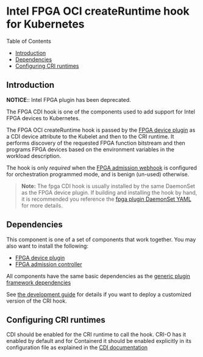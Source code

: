 # Intel FPGA OCI createRuntime hook for Kubernetes

Table of Contents

* [Introduction](#introduction)
* [Dependencies](#dependencies)
* [Configuring CRI runtimes](#configuring-cri-runtimes)

## Introduction

**NOTICE**:: Intel FPGA plugin has been deprecated.

The FPGA CDI hook is one of the components used to add support for Intel FPGA
devices to Kubernetes.

The FPGA OCI createRuntime hook is passed by the [FPGA device plugin](../fpga_plugin/README.md) as
a CDI device attribute to the Kubelet and then to the CRI runtime.
It performs discovery of the requested FPGA function bitstream and then programs FPGA devices
based on the environment variables in the workload description.

The hook is only *required* when the [FPGA admission webhook](../fpga_admissionwebhook/README.md)
is configured for orchestration programmed mode, and is benign (un-used) otherwise.

> **Note:** The fpga CDI hook is usually installed by the same DaemonSet as the
> FPGA device plugin. If building and installing the hook by hand, it is
> recommended you reference the
> [fpga plugin DaemonSet YAML](/deployments/fpga_plugin/base/intel-fpga-plugin-daemonset.yaml ) for
> more details.

## Dependencies

This component is one of a set of components that work together. You may also want to
install the following:

-   [FPGA device plugin](../fpga_plugin/README.md)
-   [FPGA admission controller](../fpga_admissionwebhook/README.md)

All components have the same basic dependencies as the
[generic plugin framework dependencies](../../README.md#about)

See [the development guide](../../DEVEL.md) for details if you want to deploy a customized version of the CRI hook.

## Configuring CRI runtimes

CDI should be enabled for the CRI runtime to call the hook. CRI-O has it enabled by
default and for Containerd it should be enabled explicitly in its configuration file as
explained in the [CDI documentation](https://github.com/cncf-tags/container-device-interface?tab=readme-ov-file#how-to-configure-cdi)
